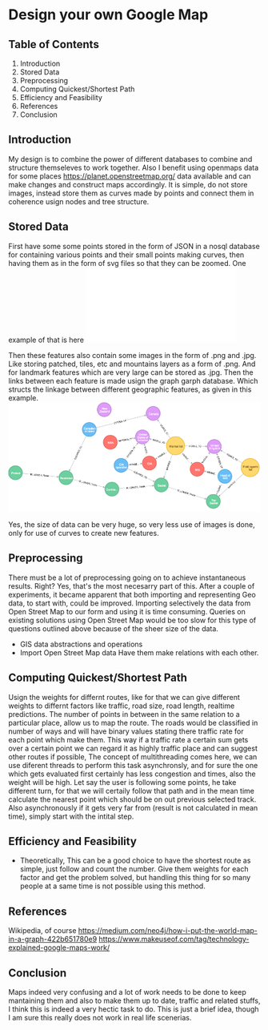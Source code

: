 # Design your own Google Map

## Table of Contents
1. Introduction
2. Stored Data
3. Preprocessing
4. Computing Quickest/Shortest Path
6. Efficiency and Feasibility
7. References
8. Conclusion

## Introduction
My design is to combine the power of different databases to combine and structure themseleves to work together. Also I benefit using openmaps data for some places https://planet.openstreetmap.org/ data available and can make changes and construct maps accordingly.
It is simple, do not store images, instead store them as curves made by points and connect them in coherence usign nodes and tree structure.

## Stored Data
First have some some points stored in the form of JSON in a nosql database for containing various points and their small points making curves, then having them as in the form of svg files so that they can be zoomed. One example of that is here
![Delhi](/b19188/delhi.json)

Then these features also contain some images in the form of .png and .jpg. Like storing patched, tiles, etc and mountains layers as a form of .png. 
And for landmark features which are very large can be stored as .jpg.
Then the links between each feature is made usign the graph garph database. Which structs the linkage between different geographic features, as given in this example.
![just_an_example_structure](/b19188/graph_example.png)

Yes, the size of data can be very huge, so very less use of images is done, only for use of curves to create new features.

## Preprocessing
There must be a lot of preprocessing going on to achieve instantaneous results. Right?
Yes, that's the most necesarry part of this.
After a couple of experiments, it became apparent that both importing and representing Geo data, to start with, could be improved. Importing selectively the data from Open Street Map to our form and using it is time consuming. Queries on existing solutions using Open Street Map would be too slow for this type of questions outlined above because of the sheer size of the data.
- GIS data abstractions and operations
- Import Open Street Map data
 Have them make relations with each other.

## Computing Quickest/Shortest Path
Usign the weights for differnt routes, like for that we can give different weights to differnt factors like traffic, road size, road length, realtime predictions. The number of points in between in the same relation to a particular place, allow us to map the route.
The roads would be classified in number of ways and will have binary values stating there traffic rate for each point which make them.
This way if a traffic rate a certain sum gets over a certain point we can regard it as highly traffic place and can suggest other routes if possible, The concept of multithreading comes here, we can use diferent threads to perform this task asynchronsly, and for sure the one which gets evaluated first certainly has less congestion and times, also the weight will be high.
Let say the user is following some points, he take different turn, for that we will certaily follow that path and in the mean time calculate the nearest point which should be on out previous selected track.
Also asynchronously if it gets very far from (result is not calculated in mean time), simply start with the intital step.

## Efficiency and Feasibility
- Theoretically, This can be a good choice to have the shortest route as simple, just follow and count the number. Give them weights for each factor and get the problem solved, but handling this thing for so many people at a same time is not possible using this method.

## References
Wikipedia, of course
https://medium.com/neo4j/how-i-put-the-world-map-in-a-graph-422b651780e9
https://www.makeuseof.com/tag/technology-explained-google-maps-work/

## Conclusion
Maps indeed very confusing and a lot of work needs to be done to keep mantaining them and also to make them up to date, traffic and related stuffs, I think this is indeed a very hectic task to do. This is just a brief idea, though I am sure this really does not work in real life scenerias.

